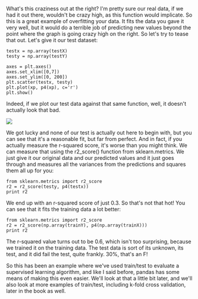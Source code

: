 
What's this craziness out at the right? I'm pretty sure our real data, if we had it out there, wouldn't be crazy high, as this function would implicate. So this is a great example of overfitting your data. It fits the data you gave it very well, but it would do a terrible job of predicting new values beyond the point where the graph is going crazy high on the right. So let's try to tease that out. Let's give it our test dataset:

```
testx = np.array(testX) 
testy = np.array(testY) 
 
axes = plt.axes() 
axes.set_xlim([0,7]) 
axes.set_ylim([0, 200]) 
plt.scatter(testx, testy) 
plt.plot(xp, p4(xp), c='r') 
plt.show() 
```

Indeed, if we plot our test data against that same function, well, it doesn't actually look that bad.

![](https://github.com/fenago/katacoda-scenarios/raw/master/datascience-machine-learning/datascience-machine-learning-chapter-05-01/steps/11/4.jpg)

We got lucky and none of our test is actually out here to begin with, but you can see that it's a reasonable fit, but far from perfect. And in fact, if you actually measure the r-squared score, it's worse than you might think. We can measure that using the r2_score() function from sklearn.metrics. We just give it our original data and our predicted values and it just goes through and measures all the variances from the predictions and squares them all up for you:

```
from sklearn.metrics import r2_score  
r2 = r2_score(testy, p4(testx))  
print r2 
```

We end up with an r-squared score of just 0.3. So that's not that hot! You can see that it fits the training data a lot better:

```
from sklearn.metrics import r2_score  
r2 = r2_score(np.array(trainY), p4(np.array(trainX))) 
print r2 
```

The r-squared value turns out to be 0.6, which isn't too surprising, because we trained it on the training data. The test data is sort of its unknown, its test, and it did fail the test, quite frankly. 30%, that's an F!

So this has been an example where we've used train/test to evaluate a supervised learning algorithm, and like I said before, pandas has some means of making this even easier. We'll look at that a little bit later, and we'll also look at more examples of train/test, including k-fold cross validation, later in the book as well.
